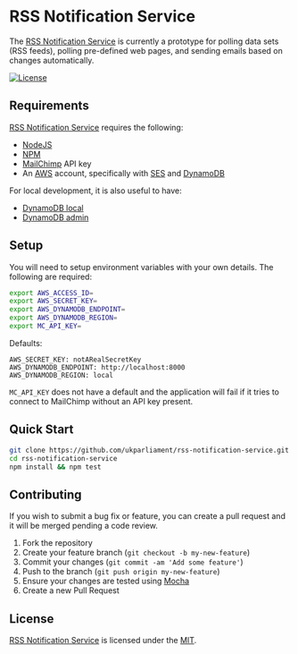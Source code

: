 # RSS Notification Service
The [RSS Notification Service][rns] is currently a prototype for polling data sets (RSS feeds), polling pre-defined web pages, and sending emails based on changes automatically.

[![License][shield-license]][info-license]

## Requirements
[RSS Notification Service][rns] requires the following:
* [NodeJS][node]
* [NPM][npm]
* [MailChimp][mailchimp] API key
* An [AWS][aws] account, specifically with [SES][ses] and [DynamoDB][ddb]

For local development, it is also useful to have:
* [DynamoDB local][ddbl]
* [DynamoDB admin][ddba]

## Setup
You will need to setup environment variables with your own details. The following are required:
```bash
export AWS_ACCESS_ID=
export AWS_SECRET_KEY=
export AWS_DYNAMODB_ENDPOINT=
export AWS_DYNAMODB_REGION=
export MC_API_KEY=
```

Defaults:
```AWS_ACCESS_ID: notARealAccessId
AWS_SECRET_KEY: notARealSecretKey
AWS_DYNAMODB_ENDPOINT: http://localhost:8000
AWS_DYNAMODB_REGION: local
```

`MC_API_KEY` does not have a default and the application will fail if it tries to connect to MailChimp without an API key present.

## Quick Start
```bash
git clone https://github.com/ukparliament/rss-notification-service.git
cd rss-notification-service
npm install && npm test
```

## Contributing
If you wish to submit a bug fix or feature, you can create a pull request and it will be merged pending a code review.

1. Fork the repository
1. Create your feature branch (`git checkout -b my-new-feature`)
1. Commit your changes (`git commit -am 'Add some feature'`)
1. Push to the branch (`git push origin my-new-feature`)
1. Ensure your changes are tested using [Mocha][mocha]
1. Create a new Pull Request

## License
[RSS Notification Service][rns] is licensed under the [MIT][info-license].

[rns]: https://github.com/ukparliament/rss-notification-service
[node]: https://nodejs.org/
[npm]: https://www.npmjs.com/
[aws]: https://aws.amazon.com/
[mailchimp]: https://mailchimp.com
[ses]: https://aws.amazon.com/ses/
[ddb]: https://aws.amazon.com/dynamodb/
[ddbl]: https://docs.aws.amazon.com/amazondynamodb/latest/developerguide/DynamoDBLocal.html
[ddba]: https://github.com/aaronshaf/dynamodb-admin
[mocha]: https://mochajs.org/

[info-license]:   https://github.com/ukparliament/rss-notification-service/blob/master/LICENSE
[shield-license]: https://img.shields.io/badge/license-MIT-blue.svg
